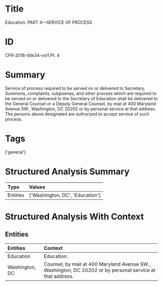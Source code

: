 # Title

 Education. PART 4—SERVICE OF PROCESS


# ID

 CFR-2018-title34-vol1.Pt. 4


# Summary

Service of process required to be served on or delivered to Secretary.
Summons, complaints, subpoenas, and other process which are required to be served on or delivered to the Secretary of Education shall be delivered to the General Counsel or a Deputy General Counsel, by mail at 400 Maryland Avenue SW., Washington, DC 20202 or by personal service at that address.
The persons above designated are authorized to accept service of such process.


# Tags

['general']


# Structured Analysis Summary

| Type     | Values                          |
|:---------|:--------------------------------|
| Entities | ['Washington, DC', 'Education'] |


# Structured Analysis With Context

 


## Entities

| Entities       | Context                                                                                                    |
|:---------------|:-----------------------------------------------------------------------------------------------------------|
| Education      | Education .                                                                                                |
| Washington, DC | Counsel, by mail at 400 Maryland Avenue SW., Washington, DC  20202 or by personal service at that address. |



